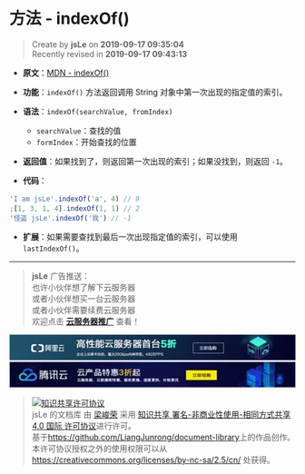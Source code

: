 # 方法 - indexOf()

> Create by **jsLe** on **2019-09-17 09:35:04**  
> Recently revised in **2019-09-17 09:43:13**

- **原文**：[MDN - indexOf()](https://developer.mozilla.org/zh-CN/docs/Web/JavaScript/Reference/Global_Objects/Array/indexOf)

- **功能**：`indexOf()` 方法返回调用 String 对象中第一次出现的指定值的索引。

- **语法**：`indexOf(searchValue, fromIndex)`

  - `searchValue`：查找的值
  - `formIndex`：开始查找的位置

- **返回值**：如果找到了，则返回第一次出现的索引；如果没找到，则返回 `-1`。

- **代码**：

```js
'I am jsLe'.indexOf('a', 4) // 9
;[1, 3, 1, 4].indexOf(1, 1) // 2
'怪盗 jsLe'.indexOf('我') // -1
```

- **扩展**：如果需要查找到最后一次出现指定值的索引，可以使用 `lastIndexOf()`。

---

> **jsLe** 广告推送：  
> 也许小伙伴想了解下云服务器  
> 或者小伙伴想买一台云服务器  
> 或者小伙伴需要续费云服务器  
> 欢迎点击 **[云服务器推广](https://github.com/LiangJunrong/document-library/blob/master/other-library/Monologue/%E7%A8%B3%E9%A3%9F%E8%89%B0%E9%9A%BE.md)** 查看！

[![图](../../../../public-repertory/img/z-small-seek-ali-3.jpg)](https://promotion.aliyun.com/ntms/act/qwbk.html?userCode=w7hismrh)
[![图](../../../../public-repertory/img/z-small-seek-tencent-2.jpg)](https://cloud.tencent.com/redirect.php?redirect=1014&cps_key=49f647c99fce1a9f0b4e1eeb1be484c9&from=console)

> <a rel="license" href="http://creativecommons.org/licenses/by-nc-sa/4.0/"><img alt="知识共享许可协议" style="border-width:0" src="https://i.creativecommons.org/l/by-nc-sa/4.0/88x31.png" /></a><br /><span xmlns:dct="http://purl.org/dc/terms/" property="dct:title">jsLe 的文档库</span> 由 <a xmlns:cc="http://creativecommons.org/ns#" href="https://github.com/LiangJunrong/document-library" property="cc:attributionName" rel="cc:attributionURL">梁峻荣</a> 采用 <a rel="license" href="http://creativecommons.org/licenses/by-nc-sa/4.0/">知识共享 署名-非商业性使用-相同方式共享 4.0 国际 许可协议</a>进行许可。<br />基于<a xmlns:dct="http://purl.org/dc/terms/" href="https://github.com/LiangJunrong/document-library" rel="dct:source">https://github.com/LiangJunrong/document-library</a>上的作品创作。<br />本许可协议授权之外的使用权限可以从 <a xmlns:cc="http://creativecommons.org/ns#" href="https://creativecommons.org/licenses/by-nc-sa/2.5/cn/" rel="cc:morePermissions">https://creativecommons.org/licenses/by-nc-sa/2.5/cn/</a> 处获得。
